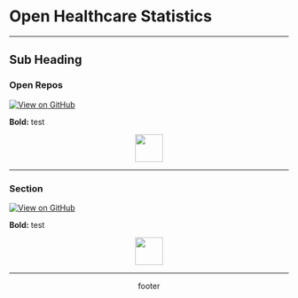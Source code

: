 # Open Healthcare Statistics

---

## Sub Heading

### Open Repos

[![View on GitHub](https://img.shields.io/badge/GitHub-View_on_GitHub-blue?logo=GitHub)](https://github.com/nhsx/open-health-statistics)

**Bold:** test

<center><img src="https://avatars.githubusercontent.com/u/47388472?v=4" width="50"/></center>

---

### Section

[![View on GitHub](https://img.shields.io/badge/GitHub-View_on_GitHub-blue?logo=GitHub)](https://github.com/nhsx/open-health-statistics)

**Bold:** test

<center><img src="https://avatars.githubusercontent.com/u/47388472?v=4" width="50"/></center>

---

<center>footer</center>
